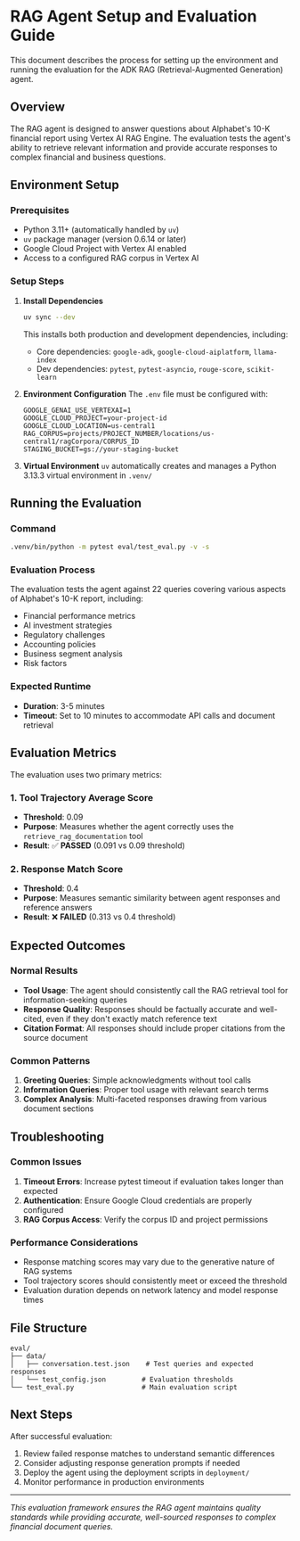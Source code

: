 # RAG Agent Setup and Evaluation Guide

This document describes the process for setting up the environment and running the evaluation for the ADK RAG (Retrieval-Augmented Generation) agent.

## Overview

The RAG agent is designed to answer questions about Alphabet's 10-K financial report using Vertex AI RAG Engine. The evaluation tests the agent's ability to retrieve relevant information and provide accurate responses to complex financial and business questions.

## Environment Setup

### Prerequisites

- Python 3.11+ (automatically handled by `uv`)
- `uv` package manager (version 0.6.14 or later)
- Google Cloud Project with Vertex AI enabled
- Access to a configured RAG corpus in Vertex AI

### Setup Steps

1. **Install Dependencies**
   ```bash
   uv sync --dev
   ```
   This installs both production and development dependencies, including:
   - Core dependencies: `google-adk`, `google-cloud-aiplatform`, `llama-index`
   - Dev dependencies: `pytest`, `pytest-asyncio`, `rouge-score`, `scikit-learn`

2. **Environment Configuration**
   The `.env` file must be configured with:
   ```env
   GOOGLE_GENAI_USE_VERTEXAI=1
   GOOGLE_CLOUD_PROJECT=your-project-id
   GOOGLE_CLOUD_LOCATION=us-central1
   RAG_CORPUS=projects/PROJECT_NUMBER/locations/us-central1/ragCorpora/CORPUS_ID
   STAGING_BUCKET=gs://your-staging-bucket
   ```

3. **Virtual Environment**
   `uv` automatically creates and manages a Python 3.13.3 virtual environment in `.venv/`

## Running the Evaluation

### Command
```bash
.venv/bin/python -m pytest eval/test_eval.py -v -s
```

### Evaluation Process

The evaluation tests the agent against 22 queries covering various aspects of Alphabet's 10-K report, including:
- Financial performance metrics
- AI investment strategies
- Regulatory challenges
- Accounting policies
- Business segment analysis
- Risk factors

### Expected Runtime
- **Duration**: 3-5 minutes
- **Timeout**: Set to 10 minutes to accommodate API calls and document retrieval

## Evaluation Metrics

The evaluation uses two primary metrics:

### 1. Tool Trajectory Average Score
- **Threshold**: 0.09
- **Purpose**: Measures whether the agent correctly uses the `retrieve_rag_documentation` tool
- **Result**: ✅ **PASSED** (0.091 vs 0.09 threshold)

### 2. Response Match Score
- **Threshold**: 0.4
- **Purpose**: Measures semantic similarity between agent responses and reference answers
- **Result**: ❌ **FAILED** (0.313 vs 0.4 threshold)

## Expected Outcomes

### Normal Results
- **Tool Usage**: The agent should consistently call the RAG retrieval tool for information-seeking queries
- **Response Quality**: Responses should be factually accurate and well-cited, even if they don't exactly match reference text
- **Citation Format**: All responses should include proper citations from the source document

### Common Patterns
1. **Greeting Queries**: Simple acknowledgments without tool calls
2. **Information Queries**: Proper tool usage with relevant search terms
3. **Complex Analysis**: Multi-faceted responses drawing from various document sections

## Troubleshooting

### Common Issues
1. **Timeout Errors**: Increase pytest timeout if evaluation takes longer than expected
2. **Authentication**: Ensure Google Cloud credentials are properly configured
3. **RAG Corpus Access**: Verify the corpus ID and project permissions

### Performance Considerations
- Response matching scores may vary due to the generative nature of RAG systems
- Tool trajectory scores should consistently meet or exceed the threshold
- Evaluation duration depends on network latency and model response times

## File Structure
```
eval/
├── data/
│   ├── conversation.test.json    # Test queries and expected responses
│   └── test_config.json         # Evaluation thresholds
└── test_eval.py                 # Main evaluation script
```

## Next Steps

After successful evaluation:
1. Review failed response matches to understand semantic differences
2. Consider adjusting response generation prompts if needed
3. Deploy the agent using the deployment scripts in `deployment/`
4. Monitor performance in production environments

---

*This evaluation framework ensures the RAG agent maintains quality standards while providing accurate, well-sourced responses to complex financial document queries.*